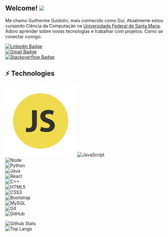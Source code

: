 ## Welcome! <img src="https://raw.githubusercontent.com/aemmadi/aemmadi/master/wave.gif" width="30px">

Me chamo Guilherme Guidolin, mais conhecido como Gui, Atualmente estou cursando Ciência da Computação na [Universidade Federal de Santa Maria](https://www.ufsm.br). Adoro aprender sobre novas tecnologias e trabalhar com projetos.
Como se conectar comigo:

[![Linkedin Badge](https://img.shields.io/badge/-guilhermeguidolin-blue?style=flat-square&logo=Linkedin&logoColor=white&link=https://www.linkedin.com/in/guilherme-guidolin/)](https://www.linkedin.com/in/guilherme-guidolin/)\
[![Gmail Badge](https://img.shields.io/badge/-guidolingip1@gmail.com-c14438?style=flat-square&logo=Gmail&logoColor=white&link=mailto:kanna6501@gmail.com)](mailto:guidolingip1@gmail.com)\
[![Stackoverflow Badge](https://img.shields.io/badge/-guidolingip1-orange?style=flat-square&logo=stackoverflow&logoColor=white&link=https://pt.stackoverflow.com/users/225645/guilherme-guidolin)](https://stackoverflow.com/users/13199540/guilherme-guidolin)

## ⚡ Technologies
![Icone-JS](https://github.com/guidolingip1/guidolingip1/blob/main/icoJS.png?raw=true)
![JavaScript](https://img.shields.io/badge/-JavaScript-black?style=flat-square&logo=javascript)\
![Node](https://img.shields.io/badge/-Nodejs-white?style=flat-round&logo=Node.js)\
![Python](https://img.shields.io/badge/-Python-black?style=flat-square&logo=Python)\
![Java](https://img.shields.io/badge/-java-E34A86?style=flat-square&logo=java)\
![React](https://img.shields.io/badge/-react-white?style=flat-square&logo=react)\
![C++](https://img.shields.io/badge/-C++-00599C?style=flat-square&logo=c)\
![HTML5](https://img.shields.io/badge/-HTML5-E34F26?style=flat-square&logo=html5&logoColor=white)\
![CSS3](https://img.shields.io/badge/-CSS3-1572B6?style=flat-square&logo=css3)\
![Bootstrap](https://img.shields.io/badge/-Bootstrap-563D7C?style=flat-square&logo=bootstrap)\
![MySQL](https://img.shields.io/badge/-MySQL-black?style=flat-square&logo=mysql)\
![Git](https://img.shields.io/badge/-Git-black?style=flat-square&logo=git)\
![GitHub](https://img.shields.io/badge/-GitHub-181717?style=flat-square&logo=github)

![Github Stats](https://github-readme-stats.vercel.app/api?username=guidolingip1&show_icons=true&theme=radical)\
![Top Langs](https://github-readme-stats.vercel.app/api/top-langs/?username=guidolingip1&show_icons=true&theme=radical)
